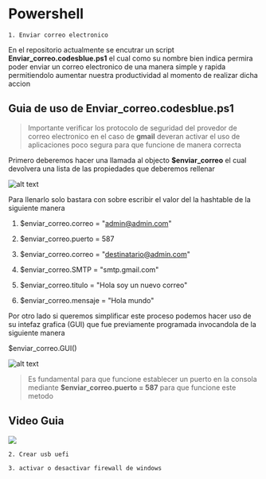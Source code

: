 # Powershell

`1. Enviar correo electronico`

En el repositorio actualmente se encutrar un script __Enviar_correo.codesblue.ps1__ el cual como su nombre bien indica permira poder enviar un correo electronico de una manera simple y rapida permitiendolo aumentar nuestra productividad al momento de realizar dicha accion

## Guia de uso de Enviar_correo.codesblue.ps1

> Importante verificar los protocolo de seguridad del provedor de correo electronico en el caso de __gmail__ deveran activar el uso de aplicaciones poco segura para que funcione de manera correcta 

Primero deberemos hacer una llamada al objecto __$enviar_correo__ el cual devolvera una lista de las propiedades que deberemos rellenar

 ![alt text](https://github.com/codesblue/Powershell/blob/master/assets/image/correo%201.PNG) 

Para llenarlo solo bastara con sobre escribir el valor del la hashtable de la siguiente manera 

1. $enviar_correo.correo = "admin@admin.com"

2. $enviar_correo.puerto = 587

3. $enviar_correo.correo = "destinatario@admin.com"

4. $enviar_correo.SMTP = "smtp.gmail.com"

5. $enviar_correo.titulo = "Hola soy un  nuevo correo"

6. $enviar_correo.mensaje = "Hola mundo"

Por otro lado si queremos simplificar este proceso podemos hacer uso de su intefaz grafica (GUI) que fue previamente programada invocandola de la siguiente manera


 $enviar_correo.GUI()
  
![alt text](https://github.com/codesblue/Powershell/blob/master/assets/image/correo%202.PNG) 

> Es fundamental para que funcione establecer un puerto en la consola mediante   __$enviar_correo.puerto = 587__ para que funcione este metodo


## Video Guia

[![](http://img.youtube.com/vi/y8XjIH8qkbA/0.jpg)](http://www.youtube.com/watch?v=y8XjIH8qkbA "")


`2. Crear usb uefi`

`3. activar o desactivar firewall de windows `
